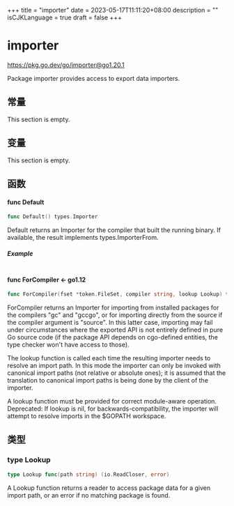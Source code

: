 +++
title = "importer"
date = 2023-05-17T11:11:20+08:00
description = ""
isCJKLanguage = true
draft = false
+++
# importer

https://pkg.go.dev/go/importer@go1.20.1



Package importer provides access to export data importers.



## 常量 

This section is empty.

## 变量

This section is empty.

## 函数

#### func Default 

``` go 
func Default() types.Importer
```

Default returns an Importer for the compiler that built the running binary. If available, the result implements types.ImporterFrom.

##### Example
``` go 
```

#### func ForCompiler  <- go1.12

``` go 
func ForCompiler(fset *token.FileSet, compiler string, lookup Lookup) types.Importer
```

ForCompiler returns an Importer for importing from installed packages for the compilers "gc" and "gccgo", or for importing directly from the source if the compiler argument is "source". In this latter case, importing may fail under circumstances where the exported API is not entirely defined in pure Go source code (if the package API depends on cgo-defined entities, the type checker won't have access to those).

The lookup function is called each time the resulting importer needs to resolve an import path. In this mode the importer can only be invoked with canonical import paths (not relative or absolute ones); it is assumed that the translation to canonical import paths is being done by the client of the importer.

A lookup function must be provided for correct module-aware operation. Deprecated: If lookup is nil, for backwards-compatibility, the importer will attempt to resolve imports in the $GOPATH workspace.

## 类型

### type Lookup 

``` go 
type Lookup func(path string) (io.ReadCloser, error)
```

A Lookup function returns a reader to access package data for a given import path, or an error if no matching package is found.